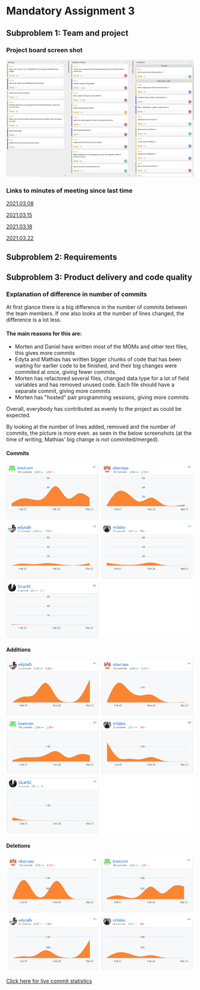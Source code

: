 # Mandatory Assignment 3


## Subproblem 1: Team and project

### Project board screen shot
![alt text](img/projectboard.png "Project board")


### Links to minutes of meeting since last time
[2021.03.08](moms/mom_2021_03_08.md)

[2021.03.15](moms/mom_2021_03_15.md)

[2021.03.18](moms/mom_2021_03_18.md)

[2021.03.22](moms/mom_2021_03_22.md)


## Subproblem 2: Requirements


## Subproblem 3: Product delivery and code quality

### Explanation of difference in number of commits
At first glance there is a big difference in the number of commits between the team members.
If one also looks at the number of lines changed, the difference is a lot less.

#### The main reasons for this are:
- Morten and Daniel have written most of the MOMs and other text files, this gives more commits
- Edyta and Mathias has written bigger chunks of code that has been waiting for earlier code to be finished,
  and their big changes were commited at once, giving fewer commits.
- Morten has refactored several files, changed data type for a lot of field variables and has removed
  unused code. Each file should have a separate commit, giving more commits
- Morten has "hosted" pair programming sessions, giving more commits

Overall, everybody has contributed as evenly to the project as could be expected.

By looking at the number of lines added, removed and the number of commits, the picture is more even.
as seen
in the below screenshots (at the time of writing, Mathias' big change is not commited/merged). 
#### Commits
![alt text](img/commits.png "Commits")
#### Additions
![alt text](img/additions.png "Additions")
#### Deletions
![alt text](img/deletions.png "Deletions")


[Click here for live commit statistics](https://github.com/inf112-v21/Fantastic-Four/graphs/contributors)